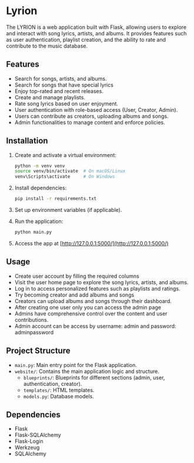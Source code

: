 # Lyrion
The LYRION is a web application built with Flask, allowing users to explore and interact with song lyrics, artists, and albums. It provides features such as user authentication, playlist creation, and the ability to rate and contribute to the music database.


## Features

- Search for songs, artists, and albums.
- Search for songs that have special lyrics
- Enjoy top-rated and recent releases.
- Create and manage playlists.
- Rate song lyrics based on user enjoyment.
- User authentication with role-based access (User, Creator, Admin).
- Users can contribute as creators, uploading albums and songs.
- Admin functionalities to manage content and enforce policies.

## Installation


1. Create and activate a virtual environment:

    ```bash
    python -m venv venv
    source venv/bin/activate  # On macOS/Linux
    venv\Scripts\activate     # On Windows
    ```

2. Install dependencies:

    ```bash
    pip install -r requirements.txt
    ```

3. Set up environment variables (if applicable).

4. Run the application:

    ```bash
    python main.py
    ```

5. Access the app at [http://127.0.0.1:5000/](http://127.0.0.1:5000/)

## Usage

- Create user account by filling the required columns
- Visit the user home page to explore the song lyrics, artists, and albums.
- Log in to access personalized features such as playlists and ratings.
- Try  becoming creator and add albums and songs
- Creators can upload albums and songs through their dashboard.
- After creating one user only you can access the admin page
- Admins have comprehensive control over the content and user contributions.
- Admin account can be access by username: admin and password: adminpassword

## Project Structure

- `main.py`: Main entry point for the Flask application.
- `website/`: Contains the main application logic and structure.
    - `blueprints/`: Blueprints for different sections (admin, user, authentication, creator).
    - `templates/`: HTML templates.
    - `models.py`: Database models.

## Dependencies

- Flask
- Flask-SQLAlchemy
- Flask-Login
- Werkzeug
- SQLAlchemy
